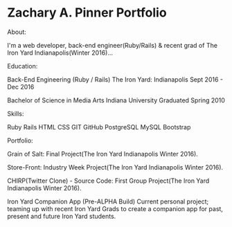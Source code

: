 # Zachary A. Pinner Portfolio

About:

I'm a web developer, back-end engineer(Ruby/Rails) & recent grad of The Iron Yard Indianapolis(Winter 2016)...

Education:

Back-End Engineering (Ruby / Rails)
The Iron Yard: Indianapolis
Sept 2016 - Dec 2016

Bachelor of Science in Media Arts
Indiana University
Graduated Spring 2010

Skills:

Ruby
Rails
HTML
CSS
GIT
GitHub
PostgreSQL
MySQL
Bootstrap

Portfolio:

Grain of Salt:
Final Project(The Iron Yard Indianapolis Winter 2016).

Store-Front:
Industry Week Project(The Iron Yard Indianapolis Winter 2016).

CHIRP(Twitter Clone) - Source Code:
First Group Project(The Iron Yard Indianapolis Winter 2016).

Iron Yard Companion App (Pre-ALPHA Build)
Current personal project; teaming up with recent Iron Yard Grads to create a companion app for past, present and future Iron Yard students.
